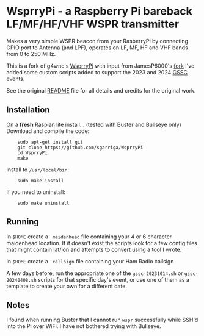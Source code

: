 # WsprryPi - a Raspberry Pi bareback LF/MF/HF/VHF WSPR transmitter

Makes a very simple WSPR beacon from your RasberryPi by connecting GPIO
port to Antenna (and LPF), operates on LF, MF, HF and VHF bands from
0 to 250 MHz.

This is a fork of g4wnc's [WsprryPi](https://github.com/g4wnc/WsprryPi) with input from JamesP6000's [fork](https://github.com/JamesP6000/WsprryPi) I've added some custom scripts added to support the 2023 and 2024 [GSSC](https://hamsci.org/gssc-faqs) events.

See the original [README](https://github.com/g4wnc/WsprryPi/blob/master/README) file for all details and credits for the original work.

## Installation
On a **fresh** Raspian lite install... (tested with Buster and Bullseye only)<br>
Download and compile the code:
```
    sudo apt-get install git
    git clone https://github.com/sgarriga/WsprryPi
    cd WsprryPi
    make
```
Install to `/usr/local/bin`:
```
    sudo make install
```
If you need to uninstall:
```
    sudo make uninstall
```


## Running
In `$HOME` create a `.maidenhead` file containing your 4 or 6 character maidenhead location. If it doesn't exist the scripts look for a few config files that might contain lat/lon and attempts to convert using a [tool](https://github.com/sgarriga/maidenhead) I wrote.

In `$HOME` create a `.callsign` file containing your Ham Radio callsign

A few days before, run the appropriate one of the `gssc-20231014.sh` or `gssc-20240408.sh` scripts for that specific day's event, or use one of them as a template to create your own for a different date.

## Notes
I found when running Buster that I cannot run `wspr` successfully while SSH'd into the Pi over WiFi. I have not bothered trying with Bullseye.


